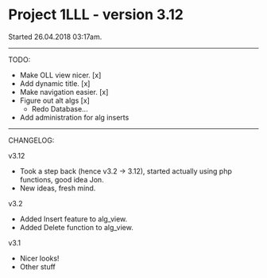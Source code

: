# Project 1LLL - version 3.12
Started 26.04.2018 03:17am.

---

TODO:

- Make OLL view nicer. [x]
- Add dynamic title. [x]
- Make navigation easier. [x]
- Figure out alt algs [x]
  - Redo Database...
- Add administration for alg inserts

---

CHANGELOG:

v3.12

- Took a step back (hence v3.2 -> 3.12), started actually using php functions, good idea Jon.
- New ideas, fresh mind.

v3.2

- Added Insert feature to alg_view.
- Added Delete function to alg_view.

v3.1

- Nicer looks!
- Other stuff
